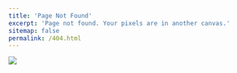 ```yaml
---
title: 'Page Not Found'
excerpt: 'Page not found. Your pixels are in another canvas.'
sitemap: false
permalink: /404.html
---
```


![](https://thumbs.dreamstime.com/b/error-concept-white-background-sign-logo-icon-error-concept-simple-vector-icon-123196424.jpg)
